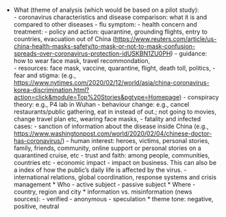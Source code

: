 * What (theme of analysis (which would be based on a pilot study):  
			- coronavirus characteristics and disease comparison: what it is and compared to other diseases
			- flu symptom:
			- health concern and treatment:
			- policy and action:  quarantine, grounding flights, entry to countries, evacuation out of China (https://www.reuters.com/article/us-china-health-masks-safety/to-mask-or-not-to-mask-confusion-spreads-over-coronavirus-protection-idUSKBN1ZU0PH)
			- guidance:  how to wear face mask,  travel recommondation,  
			- resources: face mask, vaccine, quarantine, flight, death toll, politics, 
			- fear and stigma: (e.g., https://www.nytimes.com/2020/02/12/world/asia/china-coronavirus-korea-discrimination.html?action=click&module=Top%20Stories&pgtype=Homepage)
			- conspiracy theory:  e.g., P4 lab in Wuhan
			- behaviour change:  e.g., cancel restaurants/public gathering, eat in instead of out.; not going to movies, change travel plan etc, wearing face masks, 
			- fatality and infected cases:
			- sanction of information about the disease inside China (e.g., https://www.washingtonpost.com/world/2020/02/04/chinese-doctor-has-coronavirus/)
			- human interest:  heroes, victims, personal stories, family, friends, community, online support or personal stories on a quarantined cruise, etc
			- trust and faith:  among people, communities, countries etc
			- economic impact
			- impact on business.  This can also be a index of how the public’s daily life is affected by the virus.
			- international relations, global coordination, response systems and crisis management
		* Who
			- active subject
			- passive subject
		* Where
			- country, region and city
		* information vs. misinformation (news sources):
			- verified
			- anonymous
			- speculation
		* theme tone: negative, positive, neutral
